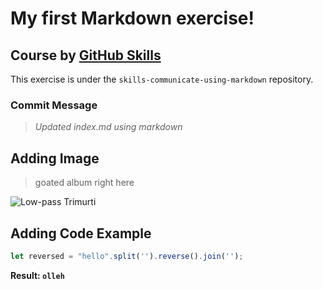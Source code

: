 # My first Markdown exercise! #
## Course by [GitHub Skills](https://skills.github.com/) ##
This exercise is under the `skills-communicate-using-markdown` repository.

### Commit Message ###
> _Updated index.md using markdown_

## Adding Image ##
> goated album right here

![Low-pass Trimurti](https://f4.bcbits.com/img/a0476039658_10.jpg)

## Adding Code Example ##
``` javascript
let reversed = "hello".split('').reverse().join('');
```
**Result: `olleh`**
